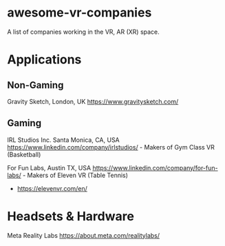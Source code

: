 # awesome-vr-companies
A list of companies working in the VR, AR (XR) space.

# Applications
## Non-Gaming
Gravity Sketch, London, UK https://www.gravitysketch.com/

## Gaming
IRL Studios Inc. Santa Monica, CA, USA https://www.linkedin.com/company/irlstudios/ - Makers of Gym Class VR (Basketball)

For Fun Labs, Austin TX, USA https://www.linkedin.com/company/for-fun-labs/ - Makers of Eleven VR (Table Tennis)
* https://elevenvr.com/en/

# Headsets & Hardware
Meta Reality Labs
https://about.meta.com/realitylabs/
